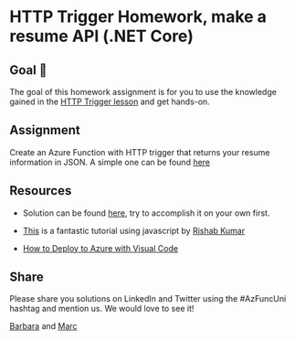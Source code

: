 # HTTP Trigger Homework, make a resume API (.NET Core)

## Goal 🎯

The goal of this homework assignment is for you to use the knowledge gained in the [HTTP Trigger lesson](http-lesson-powershell.md) and get hands-on.

## Assignment

Create an Azure Function with HTTP trigger that returns your resume information in JSON. A simple one can be found [here](https://gps-resume-api.azurewebsites.net/api/Resume)

## Resources

- Solution can be found [here](../src/powershell/homework/resume-api/), try to accomplish it on your own first.

- [This](https://dev.to/rishabk7/how-i-built-a-resume-api-w-javascript-and-azure-functions-fbm) is a fantastic tutorial using javascript by [Rishab Kumar](https://twitter.com/rishabk7)

- [How to Deploy to Azure with Visual Code](https://docs.microsoft.com/en-us/azure/azure-functions/functions-develop-vs-code?tabs=csharp)

## Share

Please share you solutions on LinkedIn and Twitter using the #AzFuncUni hashtag and mention us. We would love to see it!

[Barbara](https://twitter.com/ba4bes) and [Marc](https://twitter.com/marcduiker)